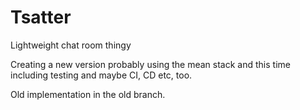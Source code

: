 Tsatter
=======

Lightweight chat room thingy



Creating a new version probably using the mean stack and this time including testing and maybe CI, CD etc, too.

Old implementation in the old branch.
